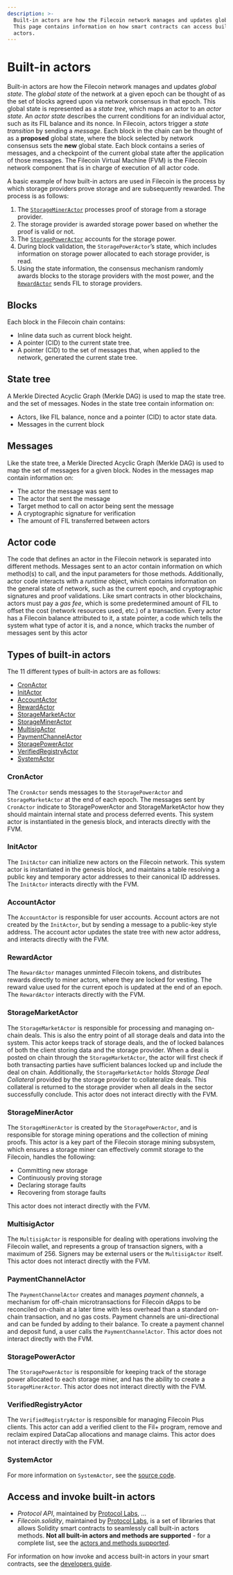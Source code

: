 ```yaml
---
description: >-
  Built-in actors are how the Filecoin network manages and updates global state.
  This page contains information on how smart contracts can access built-in
  actors.
---
```


# Built-in actors

Built-in actors are how the Filecoin network manages and updates _global state_. The _global state_ of the network at a given epoch can be thought of as the set of blocks agreed upon via network consensus in that epoch. This global state is represented as a _state tree_, which maps an actor to an _actor state_. An _actor state_ describes the current conditions for an individual actor, such as its FIL balance and its nonce. In Filecoin, actors trigger a _state transition_ by sending a _message_. Each block in the chain can be thought of as a **proposed** global state, where the block selected by network consensus sets the **new** global state. Each block contains a series of messages, and a checkpoint of the current global state after the application of those messages. The Filecoin Virtual Machine (FVM) is the Filecoin network component that is in charge of execution of all actor code.

A basic example of how built-in actors are used in Filecoin is the process by which storage providers prove storage and are subsequently rewarded. The process is as follows:

1. The [`StorageMinerActor`](https://docs.filecoin.io/reference/built-in-actors/overview/#storagemineractor) processes proof of storage from a storage provider.
2. The storage provider is awarded storage power based on whether the proof is valid or not.
3. The [`StoragePowerActor`](https://docs.filecoin.io/reference/built-in-actors/overview/#storagepoweractor) accounts for the storage power.
4. During block validation, the `StoragePowerActor`’s state, which includes information on storage power allocated to each storage provider, is read.
5. Using the state information, the consensus mechanism randomly awards blocks to the storage providers with the most power, and the [`RewardActor`](https://docs.filecoin.io/reference/built-in-actors/overview/#rewardactor) sends FIL to storage providers.

## Blocks

Each block in the Filecoin chain contains:

* Inline data such as current block height.
* A pointer (CID) to the current state tree.
* A pointer (CID) to the set of messages that, when applied to the network, generated the current state tree.

## State tree

A Merkle Directed Acyclic Graph (Merkle DAG) is used to map the state tree. and the set of messages. Nodes in the state tree contain information on:

* Actors, like FIL balance, nonce and a pointer (CID) to actor state data.
* Messages in the current block

## Messages

Like the state tree, a Merkle Directed Acyclic Graph (Merkle DAG) is used to map the set of messages for a given block. Nodes in the messages map contain information on:

* The actor the message was sent to
* The actor that sent the message
* Target method to call on actor being sent the message
* A cryptographic signature for verification
* The amount of FIL transferred between actors

## Actor code

The code that defines an actor in the Filecoin network is separated into different methods. Messages sent to an actor contain information on which method(s) to call, and the input parameters for those methods. Additionally, actor code interacts with a _runtime_ object, which contains information on the general state of network, such as the current epoch, and cryptographic signatures and proof validations. Like smart contracts in other blockchains, actors must pay a _gas fee_, which is some predetermined amount of FIL to offset the cost (network resources used, etc.) of a transaction. Every actor has a Filecoin balance attributed to it, a state pointer, a code which tells the system what type of actor it is, and a nonce, which tracks the number of messages sent by this actor

## Types of built-in actors

The 11 different types of built-in actors are as follows:

* [CronActor](https://docs.filecoin.io/reference/built-in-actors/overview/#cronactor)
* [InitActor](https://docs.filecoin.io/reference/built-in-actors/overview/#initactor)
* [AccountActor](https://docs.filecoin.io/reference/built-in-actors/overview/#accountactor)
* [RewardActor](https://docs.filecoin.io/reference/built-in-actors/overview/#rewardactor)
* [StorageMarketActor](https://docs.filecoin.io/reference/built-in-actors/overview/#storagemarketactor)
* [StorageMinerActor](https://docs.filecoin.io/reference/built-in-actors/overview/#storagemineractor)
* [MultisigActor](https://docs.filecoin.io/reference/built-in-actors/overview/#multisigactor)
* [PaymentChannelActor](https://docs.filecoin.io/reference/built-in-actors/overview/#paymentchannelactor)
* [StoragePowerActor](https://docs.filecoin.io/reference/built-in-actors/overview/#storagepoweractor)
* [VerifiedRegistryActor](https://docs.filecoin.io/reference/built-in-actors/overview/#verifiedregistryactor)
* [SystemActor](https://docs.filecoin.io/reference/built-in-actors/overview/#systemactor)

### CronActor

The `CronActor` sends messages to the `StoragePowerActor` and `StorageMarketActor` at the end of each epoch. The messages sent by `CronActor` indicate to StoragePowerActor and StorageMarketActor how they should maintain internal state and process deferred events. This system actor is instantiated in the genesis block, and interacts directly with the FVM.

### InitActor

The `InitActor` can initialize new actors on the Filecoin network. This system actor is instantiated in the genesis block, and maintains a table resolving a public key and temporary actor addresses to their canonical ID addresses. The `InitActor` interacts directly with the FVM.

### AccountActor

The `AccountActor` is responsible for user accounts. Account actors are not created by the `InitActor`, but by sending a message to a public-key style address. The account actor updates the state tree with new actor address, and interacts directly with the FVM.

### RewardActor

The `RewardActor` manages unminted Filecoin tokens, and distributes rewards directly to miner actors, where they are locked for vesting. The reward value used for the current epoch is updated at the end of an epoch. The `RewardActor` interacts directly with the FVM.

### StorageMarketActor

The `StorageMarketActor` is responsible for processing and managing on-chain deals. This is also the entry point of all storage deals and data into the system. This actor keeps track of storage deals, and the of locked balances of both the client storing data and the storage provider. When a deal is posted on chain through the `StorageMarketActor`, the actor will first check if both transacting parties have sufficient balances locked up and include the deal on chain. Additionally, the `StorageMarketActor` holds _Storage Deal Collateral_ provided by the storage provider to collateralize deals. This collateral is returned to the storage provider when all deals in the sector successfully conclude. This actor does not interact directly with the FVM.

### StorageMinerActor

The `StorageMinerActor` is created by the `StoragePowerActor`, and is responsible for storage mining operations and the collection of mining proofs. This actor is a key part of the Filecoin storage mining subsystem, which ensures a storage miner can effectively commit storage to the Filecoin, handles the following:

* Committing new storage
* Continuously proving storage
* Declaring storage faults
* Recovering from storage faults

This actor does not interact directly with the FVM.

### MultisigActor

The `MultisigActor` is responsible for dealing with operations involving the Filecoin wallet, and represents a group of transaction signers, with a maximum of 256. Signers may be external users or the `MultisigActor` itself. This actor does not interact directly with the FVM.

### PaymentChannelActor

The `PaymentChannelActor` creates and manages _payment channels_, a mechanism for off-chain microtransactions for Filecoin dApps to be reconciled on-chain at a later time with less overhead than a standard on-chain transaction, and no gas costs. Payment channels are uni-directional and can be funded by adding to their balance. To create a payment channel and deposit fund, a user calls the `PaymentChannelActor`. This actor does not interact directly with the FVM.

### StoragePowerActor

The `StoragePowerActor` is responsible for keeping track of the storage power allocated to each storage miner, and has the ability to create a `StorageMinerActor`. This actor does not interact directly with the FVM.

### VerifiedRegistryActor

The `VerifiedRegistryActor` is responsible for managing Filecoin Plus clients. This actor can add a verified client to the Fil+ program, remove and reclaim expired DataCap allocations and manage claims. This actor does not interact directly with the FVM.

### SystemActor

For more information on `SystemActor`, see the [source code](https://github.com/filecoin-project/specs-actors/blob/master/actors/builtin/system/system\_actor.go).

## Access and invoke built-in actors

* _Protocol API_, maintained by [Protocol Labs](https://protocol.ai/), …
* _Filecoin.solidity_, maintained by [Protocol Labs](https://protocol.ai/), is a set of libraries that allows Solidity smart contracts to seamlessly call built-in actors methods. **Not all built-in actors and methods are supported** - for a complete list, see the [actors and methods supported](../built-in-actors/filecoin.sol.md).

For information on how invoke and access built-in actors in your smart contracts, see the [developers guide](https://docs.filecoin.io/smart-contracts/developing-contracts/call-built-in-actors/).
